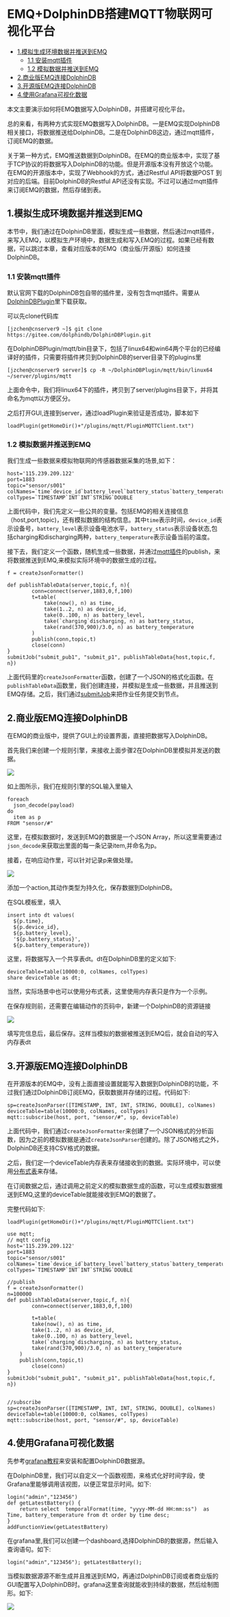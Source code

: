 # EMQ+DolphinDB搭建MQTT物联网可视化平台

  - [1.模拟生成环境数据并推送到EMQ](#1模拟生成环境数据并推送到EMQ)
    - [1.1 安装mqtt插件](#11-安装mqtt插件)
    - [1.2 模拟数据并推送到EMQ](#12-模拟数据并推送到EMQ)
  - [2.商业版EMQ连接DolphinDB](#2商业版emq连接dolphindb)
  - [3.开源版EMQ连接DolphinDB](#3开源版emq连接dolphindb)
  - [4.使用Grafana可视化数据](#4使用grafana可视化数据)

本文主要演示如何将EMQ数据写入DolphinDB，并搭建可视化平台。

总的来看，有两种方式实现EMQ数据写入DolphinDB。一是EMQ实现DolphinDB相关接口，将数据推送给DolphinDB。二是在DolphinDB这边，通过mqtt插件，订阅EMQ的数据。

关于第一种方式，EMQ推送数据到DolphinDB。在EMQ的商业版本中，实现了基于TCP协议的将数据写入DolphinDB的功能。但是开源版本没有开放这个功能。
在EMQ的开源版本中，实现了Webhook的方式，通过Restful API将数据POST 到对应的后端。目前DolphinDB的Restful API还没有实现。不过可以通过mqtt插件来订阅EMQ的数据，然后存储到表。


## 1.模拟生成环境数据并推送到EMQ

本节中，我们通过在DolphinDB里面，模拟生成一些数据，然后通过mqtt插件，来写入EMQ，以模拟生产环境中，数据生成和写入EMQ的过程。如果已经有数据，可以跳过本章，查看对应版本的EMQ（商业版/开源版）如何连接DolphinDB。


### 1.1 安装mqtt插件

默认官网下载的DolphinDB包自带的插件里，没有包含mqtt插件。需要从[DolphinDBPlugin](https://gitee.com/dolphindb/DolphinDBPlugin)里下载获取。

可以先clone代码库

``` shell
[jzchen@cnserver9 ~]$ git clone https://gitee.com/dolphindb/DolphinDBPlugin.git
```

在DolphinDBPlugin/mqtt/bin目录下，包括了linux64和win64两个平台的已经编译好的插件，只需要将插件拷贝到DolphinDB的server目录下的plugins里

``` shell
[jzchen@cnserver9 server]$ cp -R ~/DolphinDBPlugin/mqtt/bin/linux64 ~/server/plugins/mqtt
```
上面命令中，我们将linux64下的插件，拷贝到了server/plugins目录下，并将其命名为mqtt以方便区分。

之后打开GUI,连接到server，通过loadPlugin来验证是否成功，脚本如下

``` shell
loadPlugin(getHomeDir()+"/plugins/mqtt/PluginMQTTClient.txt")
```

### 1.2 模拟数据并推送到EMQ


我们生成一些数据来模拟物联网的传感器数据采集的场景,如下：

``` shell
host='115.239.209.122'
port=1883
topic="sensor/s001"
colNames=`time`device_id`battery_level`battery_status`battery_temperature
colTypes=`TIMESTAMP`INT`INT`STRING`DOUBLE
```

上面代码中，我们先定义一些公共的变量。包括EMQ的相关连接信息（host,port,topic)，还有模拟数据的结构信息。其中`time`表示时间，`device_id`表示设备号，`battery_level`表示设备电池水平，`battery_status`表示设备状态,包括charging和discharging两种，`battery_temperature`表示设备当前的温度。


接下去，我们定义一个函数，随机生成一些数据，并通过[mqtt插件](https://gitee.com/dolphindb/DolphinDBPlugin/blob/master/mqtt/README_CN.md)的publish，来将数据推送到EMQ,来模拟实际环境中的数据生成的过程。


``` shell
f = createJsonFormatter()

def publishTableData(server,topic,f, n){
    	conn=connect(server,1883,0,f,100)
    	t=table(
			take(now(), n) as time, 
			take(1..2, n) as device_id, 
			take(0..100, n) as battery_level, 
			take(`charging`discharging, n) as battery_status,
			take(rand(370,900)/3.0, n) as battery_temperature
		)	
		publish(conn,topic,t)
		close(conn)
}
submitJob("submit_pub1", "submit_p1", publishTableData{host,topic,f, n})
```

上面代码里的`createJsonFormatter`函数，创建了一个JSON的格式化函数。在`publishTableData`函数里，我们创建连接，并模拟是生成一些数据，并且推送到EMQ存储。之后，我们通过[submitJob](http://www.dolphindb.cn/cn/help/FunctionsandCommands/FunctionReferences/s/submitJob.html?highlight=submitjob)来把作业任务提交到节点。


## 2.商业版EMQ连接DolphinDB

在EMQ的商业版中，提供了GUI上的设置界面，直接把数据写入DolphinDB。

首先我们来创建一个规则引擎，来接收上面步骤2在DolphinDB里模拟并发送的数据。

![](images/emq/rule.png)

如上图所示，我们在规则引擎的SQL输入里输入

``` shell
foreach
  json_decode(payload)
do
  item as p
FROM "sensor/#"
```

这里，在模拟数据时，发送到EMQ的数据是一个JSON Array，所以这里需要通过`json_decode`来获取出里面的每一条记录item,并命名为p。

接着，在响应动作里，可以针对记录p来做处理。

![](images/emq/action.png)

添加一个action,其动作类型为持久化，保存数据到DolphinDB。

在SQL模板里，填入

``` shell
insert into dt values(
  ${p.time}, 
  ${p.device_id}, 
  ${p.battery_level}, 
  '${p.battery_status}', 
  ${p.battery_temperature})
```

这里，将数据写入一个共享表dt。dt在DolphinDB里的定义如下:

``` shell
deviceTable=table(10000:0, colNames, colTypes)
share deviceTable as dt;
```

当然，实际场景中也可以使用分布式表，这里使用内存表只是作为一个示例。


在保存规则前，还需要在编辑动作的页码中，新建一个DolphinDB的资源链接

![](images/emq/conn.png)

填写完信息后，最后保存。这样当模拟的数据被推送到EMQ后，就会自动的写入内存表dt


## 3.开源版EMQ连接DolphinDB


在开源版本的EMQ中，没有上面直接设置就能写入数据到DolphinDB的功能，不过我们通过DolphinDB订阅EMQ，获取数据并存储的过程。代码如下:

``` shell
sp=createJsonParser([TIMESTAMP, INT, INT, STRING, DOUBLE], colNames)
deviceTable=table(10000:0, colNames, colTypes)
mqtt::subscribe(host, port, "sensor/#", sp, deviceTable)
```

上面代码中，我们通过`createJsonFormatter`来创建了一个JSON格式的分析函数，因为之前的模拟数据是通过`createJsonParser`创建的。除了JSON格式之外，DolphinDB还支持CSV格式的数据。

之后，我们定一个deviceTable内存表来存储接收到的数据。实际环境中，可以使用[分布式表](https://gitee.com/dolphindb/Tutorials_CN/blob/master/database.md)来存储。


在订阅数据之后，通过调用之前定义的模拟数据生成的函数，可以生成模拟数据推送到EMQ,这里的deviceTable就能接收到EMQ的数据了。

完整代码如下:

``` shell
loadPlugin(getHomeDir()+"/plugins/mqtt/PluginMQTTClient.txt")

use mqtt;
// mqtt config
host='115.239.209.122'
port=1883
topic="sensor/s001"
colNames=`time`device_id`battery_level`battery_status`battery_temperature
colTypes=`TIMESTAMP`INT`INT`STRING`DOUBLE

//publish
f = createJsonFormatter()
n=100000
def publishTableData(server,topic,f, n){
    	conn=connect(server,1883,0,f,100)

    	t=table(
		take(now(), n) as time, 
		take(1..2, n) as device_id, 
		take(0..100, n) as battery_level, 
		take(`charging`discharging, n) as battery_status,
		take(rand(370,900)/3.0, n) as battery_temperature
	)	
   	publish(conn,topic,t)
    	close(conn)
}
submitJob("submit_pub1", "submit_p1", publishTableData{host,topic,f, n})


//subscribe
sp=createJsonParser([TIMESTAMP, INT, INT, STRING, DOUBLE], colNames)
deviceTable=table(10000:0, colNames, colTypes)
mqtt::subscribe(host, port, "sensor/#", sp, deviceTable)
```

## 4.使用Grafana可视化数据

先参考[grafana教程](https://gitee.com/dolphindb/grafana-datasource/blob/master/README_CN.md)来安装和配置DolphinDB数据源。

在DolphinDB里，我们可以自定义一个函数视图，来格式化好时间字段，使Grafana里能够调用该视图，以便正常显示时间。如下:

``` shell
login("admin","123456")
def getLatestBattery() {
	return select  temporalFormat(time, "yyyy-MM-dd HH:mm:ss")  as Time, battery_temperature from dt order by time desc;
}
addFunctionView(getLatestBattery)
```

在grafana里,我们可以创建一个dashboard,选择DolphinDB的数据源，然后输入查询语句。如下:

``` shell
login("admin","123456"); getLatestBattery();
```

当模拟数据源源不断生成并且推送到EMQ，再通过DolphinDB订阅或者商业版的GUI配置写入DolphinDB时。grafana这里查询就能收到持续的数据，然后绘制图形。如下:

![](images/emq/grafana.png)